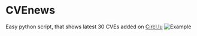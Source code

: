 # CVEnews
Easy python script, that shows latest 30 CVEs added on [Circl.lu](https://cve.circl.lu/)
![Example](https://github.com/cyb3rd3s/cyb3rd3s/blob/main/cvelist.png)
